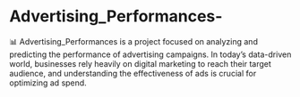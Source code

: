 # Advertising_Performances-
📊 Advertising_Performances is a project focused on analyzing and predicting the performance of advertising campaigns. In today’s data-driven world, businesses rely heavily on digital marketing to reach their target audience, and understanding the effectiveness of ads is crucial for optimizing ad spend. 
